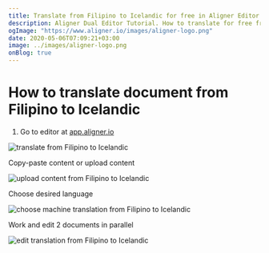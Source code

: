 ```yaml
---
title: Translate from Filipino to Icelandic for free in Aligner Editor
description: Aligner Dual Editor Tutorial. How to translate for free from Filipino to Icelandic. Aligner is multilingual document management platform. 
ogImage: "https://www.aligner.io/images/aligner-logo.png"
date: 2020-05-06T07:09:21+03:00
image: ../images/aligner-logo.png
onBlog: true
---
```


# How to translate document from Filipino to Icelandic

1. Go to editor at [app.aligner.io](https://app.aligner.io "Aligner App web page")

![translate from Filipino to Icelandic](../aligner-blank-editor.png "translate from Filipino to Icelandic")

Copy-paste content or upload content

![upload content from Filipino to Icelandic](../aligner-uploaded-document.png "upload content from Filipino to Icelandic")

Choose desired language

![choose machine translation from Filipino to Icelandic](../aligner-language-dropdown.png "choose machine translation from Filipino to Icelandic")

Work and edit 2 documents in parallel

![edit translation from Filipino to Icelandic](../aligner-double-sitded-editor.png "edit translation from Filipino to Icelandic")

